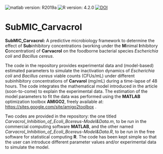 ![matlab version: R2019a](https://img.shields.io/badge/Matlab-R2019a-red)
![R version: 4.2.0](https://img.shields.io/badge/R-4.2.0-red)
[![DOI](https://zenodo.org/badge/502868293.svg)](https://zenodo.org/badge/latestdoi/502868293)



# SubMIC_Carvacrol

**SubMIC_Carvacrol:** A predictive microbiology framework to determine the effect of **Sub**inhibitory concentrations (working under the **M**inimal **I**nhibitory **C**oncentration) of **Carvacrol** on the foodborne bacterial species *Escherichia coli* and *Bacillus cereus*.

The code in the repository provides experimental data and (model-based) estimated parameters to simulate the inactivation dynamics of *Escherichia coli* and *Bacillus cereus* viable counts (CFUs/mL) under different subinhibitory concentrations of **Carvarol** (mg/mL) during a time-lapse of 48 hours. The code integrates the mathematical model introduced in the article (soon-to-come) to explain the experimental data. The estimation of the model parameters to fit the data was performed using the **MATLAB** optimization toolbox **AMIGO2**, freely available at: https://sites.google.com/site/amigo2toolbox .

Two codes are provided in the repository: the one titled *Carvacrol_Inhibition_of_Ecoli_Bcereus-Model&Data.m*, to be run in the commercial computing software **MATLAB**, and the other named *Carvacrol_Inhibition_of_Ecoli_Bcereus-Model&Data.R*, to be run in the free software for statistical computing **R**. The code has been kept simple so that the user can introduce different parameter values and/or experimental data to simulate the model.
